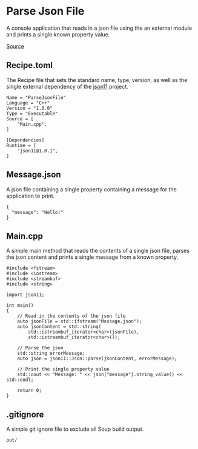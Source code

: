 #  Parse Json File
A console application that reads in a json file using the an external module and prints a single known property value.

[Source](https://github.com/SoupBuild/Soup/tree/main/Samples/Cpp/ParseJsonFile)

## Recipe.toml
The Recipe file that sets the standard name, type, version, as well as the single external dependency of the [json11](https://github.com/dropbox/json11) project.
```
Name = "ParseJsonFile"
Language = "C++"
Version = "1.0.0"
Type = "Executable"
Source = [
    "Main.cpp",
]

[Dependencies]
Runtime = [
    "json11@1.0.1",
]
```

## Message.json
A json file containing a single property containing a message for the application to print.
```
{
  "message": "Hello!"
}
```

## Main.cpp
A simple main method that reads the contents of a single json file, parses the json content and prints a single message from a known property.
```
#include <fstream>
#include <iostream>
#include <streambuf>
#include <string>

import json11;

int main()
{
    // Read in the contents of the json file
    auto jsonFile = std::ifstream("Message.json");
    auto jsonContent = std::string(
        std::istreambuf_iterator<char>(jsonFile),
        std::istreambuf_iterator<char>());

    // Parse the json
    std::string errorMessage;
    auto json = json11::Json::parse(jsonContent, errorMessage);

    // Print the single property value
    std::cout << "Message: " << json["message"].string_value() << std::endl;

    return 0;
}
```

## .gitignore
A simple git ignore file to exclude all Soup build output.
```
out/
```